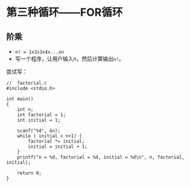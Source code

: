 # 第三种循环——FOR循环

## 阶乘

- `n! = 1x2x3x4x...xn`
- 写一个程序，让用户输入n，然后计算输出`n!`。

尝试写：

```
//	factorial.c
#include <stdio.h>

int main()
{
	int n;
	int factorial = 1;
	int initial = 1;

	scanf("%d", &n);
	while ( initial < n+1) {
		factorial *= initial;
		initial = initial + 1;
	}
	printf("n = %d, factorial = %d, initial = %d\n", n, factorial, initial);

	return 0;
}
```


